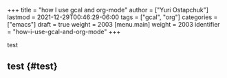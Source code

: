 +++
title = "how I use gcal and org-mode"
author = ["Yuri Ostapchuk"]
lastmod = 2021-12-29T00:46:29-06:00
tags = ["gcal", "org"]
categories = ["emacs"]
draft = true
weight = 2003
[menu.main]
  weight = 2003
  identifier = "how-i-use-gcal-and-org-mode"
+++

test


## test {#test}

[//]: # "Exported with love from a post written in Org mode"
[//]: # "- https://github.com/kaushalmodi/ox-hugo"